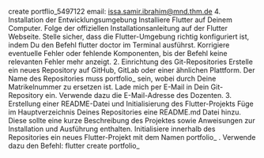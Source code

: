 create portflio_5497122
email: issa.samir.ibrahim@mnd.thm.de
4. Installation der Entwicklungsumgebung
   Installiere Flutter auf Deinem Computer. Folge der offiziellen Installationsanleitung auf der Flutter Webseite. Stelle sicher, dass die Flutter-Umgebung richtig konfiguriert ist, indem Du den Befehl flutter doctor im Terminal ausführst. Korrigiere eventuelle Fehler oder fehlende Komponenten, bis der Befehl keine relevanten Fehler mehr anzeigt.
2. Einrichtung des Git-Repositories
   Erstelle ein neues Repository auf GitHub, GitLab oder einer ähnlichen Plattform. Der Name des Repositories muss portfolio_<matrnr> sein, wobei <matrnr> durch Deine Matrikelnummer zu ersetzen ist.
   Lade mich per E-Mail in Dein Git-Repository ein. Verwende dazu die E-Mail-Adresse des Dozenten.
3. Erstellung einer README-Datei und Initialisierung des Flutter-Projekts
   Füge im Hauptverzeichnis Deines Repositories eine README.md Datei hinzu. Diese sollte eine kurze Beschreibung des Projektes sowie Anweisungen zur Installation und Ausführung enthalten.
   Initialisiere innerhalb des Repositories ein neues Flutter-Projekt mit dem Namen portfolio_<matrnr> . Verwende dazu den Befehl:
   flutter create portfolio_<matrnr>
